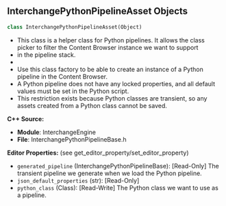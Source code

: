 ## InterchangePythonPipelineAsset Objects

```python
class InterchangePythonPipelineAsset(Object)
```

* This class is a helper class for Python pipelines. It allows the class picker to filter the Content Browser instance we want to support
* in the pipeline stack.
*
* Use this class factory to be able to create an instance of a Python pipeline in the Content Browser.
* A Python pipeline does not have any locked properties, and all default values must be set in the Python script.
* This restriction exists because Python classes are transient, so any assets created from a Python class cannot be saved.

**C++ Source:**

- **Module**: InterchangeEngine
- **File**: InterchangePythonPipelineBase.h

**Editor Properties:** (see get_editor_property/set_editor_property)

- ``generated_pipeline`` (InterchangePythonPipelineBase):  [Read-Only] The transient pipeline we generate when we load the Python pipeline.
- ``json_default_properties`` (str):  [Read-Only]
- ``python_class`` (Class):  [Read-Write] The Python class we want to use as a pipeline.

<a id="unreal.AssetImportData"></a>